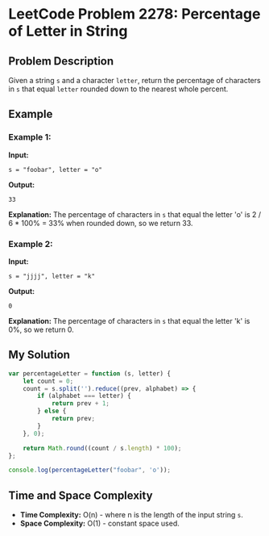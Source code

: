 
# LeetCode Problem 2278: Percentage of Letter in String

## Problem Description

Given a string `s` and a character `letter`, return the percentage of characters in `s` that equal `letter` rounded down to the nearest whole percent.

## Example

### Example 1:

**Input:** 
```
s = "foobar", letter = "o"
```

**Output:**
```
33
```

**Explanation:**
The percentage of characters in `s` that equal the letter 'o' is 2 / 6 * 100% = 33% when rounded down, so we return 33.

### Example 2:

**Input:** 
```
s = "jjjj", letter = "k"
```

**Output:**
```
0
```

**Explanation:**
The percentage of characters in `s` that equal the letter 'k' is 0%, so we return 0.

## My Solution

```javascript
var percentageLetter = function (s, letter) {
    let count = 0;
    count = s.split('').reduce((prev, alphabet) => {
        if (alphabet === letter) {
            return prev + 1;
        } else {
            return prev;
        }
    }, 0);

    return Math.round((count / s.length) * 100);
};

console.log(percentageLetter("foobar", 'o'));
```

## Time and Space Complexity

- **Time Complexity:** O(n) - where n is the length of the input string `s`.
- **Space Complexity:** O(1) - constant space used.

```
